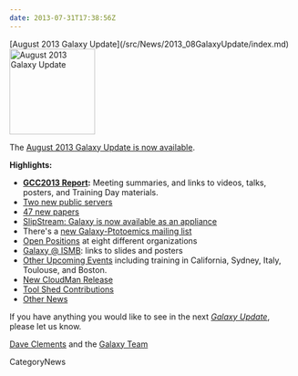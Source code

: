 ```yaml
---
date: 2013-07-31T17:38:56Z
---
```

<div class='newsItemHeader'>[August 2013 Galaxy Update](/src/News/2013_08GalaxyUpdate/index.md)</div>

<div class='right'><a href='/GalaxyUpdates/2013_08'><img src='/Images/Logos/GalaxyUpdate200.png' alt='August 2013 Galaxy Update' width=150 /></a></div>

The [August 2013 Galaxy Update is now available](/src/GalaxyUpdates/2013_08/index.md). 

**Highlights:**
* **[GCC2013 Report](/src/GalaxyUpdates/2013_08/index.md#gcc2013-report):** Meeting summaries, and links to videos, talks, posters, and Training Day materials.
* [Two new public servers](/src/GalaxyUpdates/2013_08/index.md#new-public-servers)
* [47 new papers](/src/GalaxyUpdates/2013_08/index.md#new-papers)
* [SlipStream: Galaxy is now available as an appliance](/src/GalaxyUpdates/2013_08/index.md#slipstream-appliance-galaxy-edition-announced)
* There's a [new Galaxy-Ptotoemics mailing list](/src/GalaxyUpdates/2013_08/index.md#new-galaxy-proteomics-mailing-list)
* [Open Positions](/src/GalaxyUpdates/2013_08/index.md#whos-hiring) at eight different organizations
* [Galaxy @ ISMB](/src/GalaxyUpdates/2013_08/index.md#ismb--eccb--bosc--ms-sig-2013): links to slides and posters
* [Other Upcoming Events](/src/GalaxyUpdates/2013_08/index.md#other-upcoming-events) including training in California, Sydney, Italy, Toulouse, and Boston.
* [New CloudMan Release](/src/GalaxyUpdates/2013_08/index.md#cloudman-release)
* [Tool Shed Contributions](/src/GalaxyUpdates/2013_08/index.md#tool-shed-contributions)
* [Other News](/src/GalaxyUpdates/2013_08/index.md#other-news)

If you have anything you would like to see in the next *[Galaxy Update](/src/GalaxyUpdates/index.md)*, please let us know.

[Dave Clements](/DaveClements) and the [Galaxy Team](/src/GalaxyTeam/index.md)


CategoryNews
